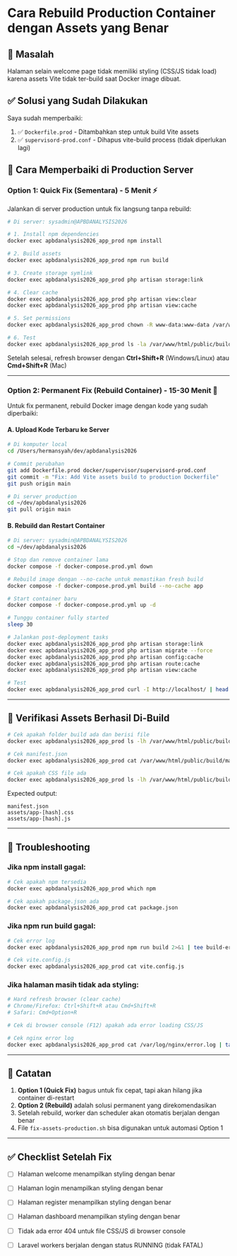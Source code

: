 # Cara Rebuild Production Container dengan Assets yang Benar

## 🔴 Masalah
Halaman selain welcome page tidak memiliki styling (CSS/JS tidak load) karena assets Vite tidak ter-build saat Docker image dibuat.

## ✅ Solusi yang Sudah Dilakukan
Saya sudah memperbaiki:
1. ✅ `Dockerfile.prod` - Ditambahkan step untuk build Vite assets
2. ✅ `supervisord-prod.conf` - Dihapus vite-build process (tidak diperlukan lagi)

## 🚀 Cara Memperbaiki di Production Server

### Option 1: Quick Fix (Sementara) - 5 Menit ⚡

Jalankan di server production untuk fix langsung tanpa rebuild:

```bash
# Di server: sysadmin@APBDANALYSIS2026

# 1. Install npm dependencies
docker exec apbdanalysis2026_app_prod npm install

# 2. Build assets
docker exec apbdanalysis2026_app_prod npm run build

# 3. Create storage symlink
docker exec apbdanalysis2026_app_prod php artisan storage:link

# 4. Clear cache
docker exec apbdanalysis2026_app_prod php artisan view:clear
docker exec apbdanalysis2026_app_prod php artisan view:cache

# 5. Set permissions
docker exec apbdanalysis2026_app_prod chown -R www-data:www-data /var/www/html/public/build

# 6. Test
docker exec apbdanalysis2026_app_prod ls -la /var/www/html/public/build/
```

Setelah selesai, refresh browser dengan **Ctrl+Shift+R** (Windows/Linux) atau **Cmd+Shift+R** (Mac)

---

### Option 2: Permanent Fix (Rebuild Container) - 15-30 Menit 🔧

Untuk fix permanent, rebuild Docker image dengan kode yang sudah diperbaiki:

#### A. Upload Kode Terbaru ke Server

```bash
# Di komputer local
cd /Users/hermansyah/dev/apbdanalysis2026

# Commit perubahan
git add Dockerfile.prod docker/supervisor/supervisord-prod.conf
git commit -m "Fix: Add Vite assets build to production Dockerfile"
git push origin main

# Di server production
cd ~/dev/apbdanalysis2026
git pull origin main
```

#### B. Rebuild dan Restart Container

```bash
# Di server: sysadmin@APBDANALYSIS2026
cd ~/dev/apbdanalysis2026

# Stop dan remove container lama
docker compose -f docker-compose.prod.yml down

# Rebuild image dengan --no-cache untuk memastikan fresh build
docker compose -f docker-compose.prod.yml build --no-cache app

# Start container baru
docker compose -f docker-compose.prod.yml up -d

# Tunggu container fully started
sleep 30

# Jalankan post-deployment tasks
docker exec apbdanalysis2026_app_prod php artisan storage:link
docker exec apbdanalysis2026_app_prod php artisan migrate --force
docker exec apbdanalysis2026_app_prod php artisan config:cache
docker exec apbdanalysis2026_app_prod php artisan route:cache
docker exec apbdanalysis2026_app_prod php artisan view:cache

# Test
docker exec apbdanalysis2026_app_prod curl -I http://localhost/ | head -5
```

---

## 🧪 Verifikasi Assets Berhasil Di-Build

```bash
# Cek apakah folder build ada dan berisi file
docker exec apbdanalysis2026_app_prod ls -lh /var/www/html/public/build/

# Cek manifest.json
docker exec apbdanalysis2026_app_prod cat /var/www/html/public/build/manifest.json

# Cek apakah CSS file ada
docker exec apbdanalysis2026_app_prod ls -lh /var/www/html/public/build/assets/*.css
```

Expected output:
```
manifest.json
assets/app-[hash].css
assets/app-[hash].js
```

---

## 🐛 Troubleshooting

### Jika npm install gagal:

```bash
# Cek apakah npm tersedia
docker exec apbdanalysis2026_app_prod which npm

# Cek apakah package.json ada
docker exec apbdanalysis2026_app_prod cat package.json
```

### Jika npm run build gagal:

```bash
# Cek error log
docker exec apbdanalysis2026_app_prod npm run build 2>&1 | tee build-error.log

# Cek vite.config.js
docker exec apbdanalysis2026_app_prod cat vite.config.js
```

### Jika halaman masih tidak ada styling:

```bash
# Hard refresh browser (clear cache)
# Chrome/Firefox: Ctrl+Shift+R atau Cmd+Shift+R
# Safari: Cmd+Option+R

# Cek di browser console (F12) apakah ada error loading CSS/JS

# Cek nginx error log
docker exec apbdanalysis2026_app_prod cat /var/log/nginx/error.log | tail -50
```

---

## 📝 Catatan

1. **Option 1 (Quick Fix)** bagus untuk fix cepat, tapi akan hilang jika container di-restart
2. **Option 2 (Rebuild)** adalah solusi permanent yang direkomendasikan
3. Setelah rebuild, worker dan scheduler akan otomatis berjalan dengan benar
4. File `fix-assets-production.sh` bisa digunakan untuk automasi Option 1

---

## ✅ Checklist Setelah Fix

- [ ] Halaman welcome menampilkan styling dengan benar
- [ ] Halaman login menampilkan styling dengan benar
- [ ] Halaman register menampilkan styling dengan benar
- [ ] Halaman dashboard menampilkan styling dengan benar
- [ ] Tidak ada error 404 untuk file CSS/JS di browser console
- [ ] Laravel workers berjalan dengan status RUNNING (tidak FATAL)

